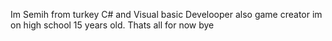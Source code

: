 Im Semih from turkey C# and Visual basic Develooper also game creator im on high school 15 years old. Thats all for now bye
